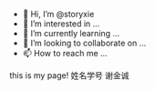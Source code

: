 - 👋 Hi, I’m @storyxie
- 👀 I’m interested in ...
- 🌱 I’m currently learning ...
- 💞️ I’m looking to collaborate on ...
- 📫 How to reach me ...

<!---
storyxie/storyxie is a ✨ special ✨ repository because its `README.md` (this file) appears on your GitHub profile.
You can click the Preview link to take a look at your changes.
--->
<html>
<head>

</head>
<body>
this is my page!
<th>姓名</th><th>学号</th>
<td>谢金诚</td>
</body>
</html>
